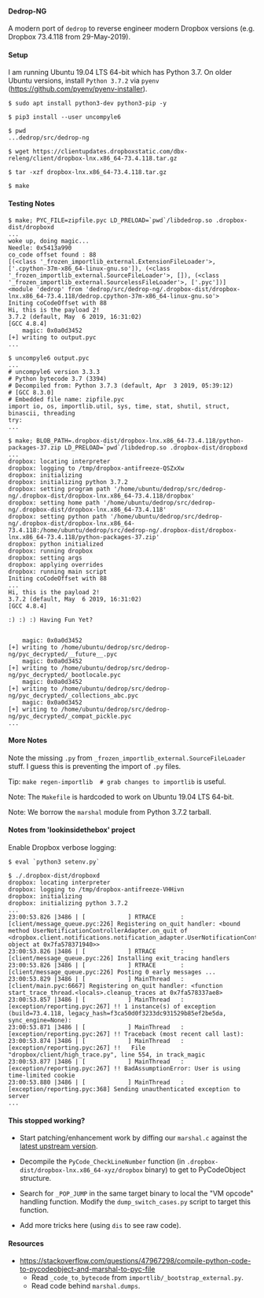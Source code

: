 #### Dedrop-NG

A modern port of `dedrop` to reverse engineer modern Dropbox versions (e.g.
Dropbox 73.4.118 from 29-May-2019).


#### Setup

I am running Ubuntu 19.04 LTS 64-bit which has Python 3.7. On older Ubuntu
versions, install `Python 3.7.2` via `pyenv` (https://github.com/pyenv/pyenv-installer).

```
$ sudo apt install python3-dev python3-pip -y

$ pip3 install --user uncompyle6

$ pwd
...dedrop/src/dedrop-ng

$ wget https://clientupdates.dropboxstatic.com/dbx-releng/client/dropbox-lnx.x86_64-73.4.118.tar.gz

$ tar -xzf dropbox-lnx.x86_64-73.4.118.tar.gz

$ make
```


#### Testing Notes

```
$ make; PYC_FILE=zipfile.pyc LD_PRELOAD=`pwd`/libdedrop.so .dropbox-dist/dropboxd
...
woke up, doing magic...
Needle: 0x5413a990
co_code offset found : 88
[(<class '_frozen_importlib_external.ExtensionFileLoader'>, ['.cpython-37m-x86_64-linux-gnu.so']), (<class '_frozen_importlib_external.SourceFileLoader'>, []), (<class '_frozen_importlib_external.SourcelessFileLoader'>, ['.pyc'])]
<module 'dedrop' from 'dedrop/src/dedrop-ng/.dropbox-dist/dropbox-lnx.x86_64-73.4.118/dedrop.cpython-37m-x86_64-linux-gnu.so'>
Initing coCodeOffset with 88
Hi, this is the payload 2!
3.7.2 (default, May  6 2019, 16:31:02)
[GCC 4.8.4]
    magic: 0x0a0d3452
[+] writing to output.pyc
...
```


```
$ uncompyle6 output.pyc
...
# uncompyle6 version 3.3.3
# Python bytecode 3.7 (3394)
# Decompiled from: Python 3.7.3 (default, Apr  3 2019, 05:39:12)
# [GCC 8.3.0]
# Embedded file name: zipfile.pyc
import io, os, importlib.util, sys, time, stat, shutil, struct, binascii, threading
try:
...
```

```
$ make; BLOB_PATH=.dropbox-dist/dropbox-lnx.x86_64-73.4.118/python-packages-37.zip LD_PRELOAD=`pwd`/libdedrop.so .dropbox-dist/dropboxd
...
dropbox: locating interpreter
dropbox: logging to /tmp/dropbox-antifreeze-QSZxXw
dropbox: initializing
dropbox: initializing python 3.7.2
dropbox: setting program path '/home/ubuntu/dedrop/src/dedrop-ng/.dropbox-dist/dropbox-lnx.x86_64-73.4.118/dropbox'
dropbox: setting home path '/home/ubuntu/dedrop/src/dedrop-ng/.dropbox-dist/dropbox-lnx.x86_64-73.4.118'
dropbox: setting python path '/home/ubuntu/dedrop/src/dedrop-ng/.dropbox-dist/dropbox-lnx.x86_64-73.4.118:/home/ubuntu/dedrop/src/dedrop-ng/.dropbox-dist/dropbox-lnx.x86_64-73.4.118/python-packages-37.zip'
dropbox: python initialized
dropbox: running dropbox
dropbox: setting args
dropbox: applying overrides
dropbox: running main script
Initing coCodeOffset with 88
...
Hi, this is the payload 2!
3.7.2 (default, May  6 2019, 16:31:02)
[GCC 4.8.4]

:) :) :) Having Fun Yet?


    magic: 0x0a0d3452
[+] writing to /home/ubuntu/dedrop/src/dedrop-ng/pyc_decrypted/__future__.pyc
    magic: 0x0a0d3452
[+] writing to /home/ubuntu/dedrop/src/dedrop-ng/pyc_decrypted/_bootlocale.pyc
    magic: 0x0a0d3452
[+] writing to /home/ubuntu/dedrop/src/dedrop-ng/pyc_decrypted/_collections_abc.pyc
    magic: 0x0a0d3452
[+] writing to /home/ubuntu/dedrop/src/dedrop-ng/pyc_decrypted/_compat_pickle.pyc
...
```


#### More Notes

Note the missing `.py` from `_frozen_importlib_external.SourceFileLoader` stuff. I guess this is preventing
the import of `.py` files.

Tip: `make regen-importlib  # grab changes to importlib` is useful.

Note: The `Makefile` is hardcoded to work on Ubuntu 19.04 LTS 64-bit.

Note: We borrow the `marshal` module from Python 3.7.2 tarball.


#### Notes from 'lookinsidethebox' project

Enable Dropbox verbose logging:


```
$ eval `python3 setenv.py`
```

```
$ ./.dropbox-dist/dropboxd
dropbox: locating interpreter
dropbox: logging to /tmp/dropbox-antifreeze-VHHivn
dropbox: initializing
dropbox: initializing python 3.7.2
...
23:00:53.826 |3486 | [            ] RTRACE       : [client/message_queue.pyc:226] Registering on_quit handler: <bound method UserNotificationControllerAdapter.on_quit of <dropbox.client.notifications.notification_adapter.UserNotificationControllerAdapter object at 0x7fa578371940>>
23:00:53.826 |3486 | [            ] RTRACE       : [client/message_queue.pyc:226] Installing exit_tracing handlers
23:00:53.826 |3486 | [            ] RTRACE       : [client/message_queue.pyc:226] Posting 0 early messages ...
23:00:53.829 |3486 | [            ] MainThread   : [client/main.pyc:6667] Registering on_quit handler: <function start_trace_thread.<locals>.cleanup_traces at 0x7fa578337ae8>
23:00:53.857 |3486 | [            ] MainThread   : [exception/reporting.pyc:267] !! 1 instance(s) of exception (build=73.4.118, legacy_hash=f3ca50d0f3233dc931529b85ef2be5da, sync_engine=None):
23:00:53.871 |3486 | [            ] MainThread   : [exception/reporting.pyc:267] !! Traceback (most recent call last):
23:00:53.874 |3486 | [            ] MainThread   : [exception/reporting.pyc:267] !!   File "dropbox/client/high_trace.py", line 554, in track_magic
23:00:53.877 |3486 | [            ] MainThread   : [exception/reporting.pyc:267] !! BadAssumptionError: User is using time-limited cookie
23:00:53.880 |3486 | [            ] MainThread   : [exception/reporting.pyc:368] Sending unauthenticated exception to server
...
```


#### This stopped working?

* Start patching/enhancement work by diffing our `marshal.c` against the
  [latest upstream version](https://github.com/python/cpython/blob/master/Python/marshal.c).

* Decompile the `PyCode_CheckLineNumber` function (in `.dropbox-dist/dropbox-lnx.x86_64-xyz/dropbox`
  binary) to get to PyCodeObject structure.

* Search for `_POP_JUMP` in the same target binary to local the "VM opcode"
  handling function. Modify the `dump_switch_cases.py` script to target this
  function.

* Add more tricks here (using `dis` to see raw code).


#### Resources

* https://stackoverflow.com/questions/47967298/compile-python-code-to-pycodeobject-and-marshal-to-pyc-file
  - Read `_code_to_bytecode` from `importlib/_bootstrap_external.py`.
  - Read code behind `marshal.dumps`.
